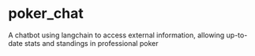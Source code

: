# poker_chat
A chatbot using langchain to access external information, allowing up-to-date stats and standings in professional poker 
